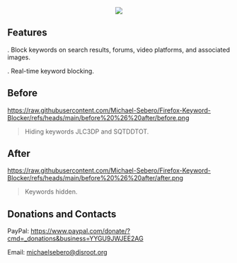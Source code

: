 <p align="center">
	<img src="https://i.postimg.cc/YSnm6w2K/icon.png" />
                                     
## Features
. Block keywords on search results, forums, video platforms, and associated images.

. Real-time keyword blocking.
	

## Before 
https://raw.githubusercontent.com/Michael-Sebero/Firefox-Keyword-Blocker/refs/heads/main/before%20%26%20after/before.png
	
> Hiding keywords JLC3DP and SQTDDTOT.

## After
https://raw.githubusercontent.com/Michael-Sebero/Firefox-Keyword-Blocker/refs/heads/main/before%20%26%20after/after.png
	
> Keywords hidden.


## Donations and Contacts
PayPal: https://www.paypal.com/donate/?cmd=_donations&business=YYGU9JWJEE2AG

Email: michaelsebero@disroot.org
